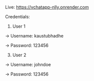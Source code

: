 Live: https://vchatapp-nlly.onrender.com

Credentials:
1) User 1

-> Username: kaustubhadhe

-> Password: 123456

3) User 2

-> Username: johndoe

-> Password: 123456
